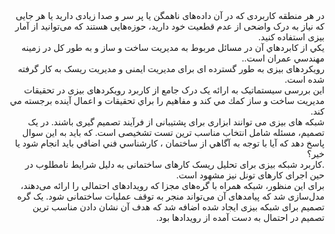 <div dir="rtl">
 در هر منطقه کاربردی که در آن داده‌های ناهمگن یا پر سر و صدا زیادی دارید یا هر جایی که نیاز به درک واضحی از عدم قطعیت خود دارید، 
حوزه‌هایی هستند که می‌توانید از آمار بیزی استفاده کنید.
<br/>
يكي از كابردهاي آن در مسائل مربوط به مديريت ساخت و ساز و به طور كل در زمينه مهندسي عمران است..
<br/>
رویکردهای بیزی به طور گسترده ای برای مدیریت ایمنی و مدیریت ریسک به کار گرفته شده است. 
<br/>
این بررسی سیستماتیک به ارائه یک درک جامع از کاربرد رویکردهای بیزی در تحقیقات مديريت ساخت و ساز كمك مي كند و مفاهيم را براي
تحقيقات و اعمال آينده برجسته مي كند.
<br/>
شبکه های بیزی می توانند ابزاری برای پشتیبانی از فرآیند تصمیم گیری باشند. در یک تصمیم، مسئله شامل انتخاب مناسب ترین تست تشخیصی است.
كه بايد به اين سوال پاسخ دهد كه آيا با توجه به آگاهي از ساختمان ، كارشناسي فني اضافي بايد انجام شود يا خير؟
<br/>
.کاربرد شبکه بیزی برای تحلیل ریسک کارهای ساختمانی به دلیل شرایط نامطلوب در حین اجرای کارهای تونل نيز مشهود است.
<br/>
برای این منظور، شبکه همراه با گره‌های مجزا که رویدادهای احتمالی را ارائه می‌دهند، مدل‌سازی شد که پیامدهای آن می‌تواند منجر به توقف عملیات ساختمانی شود. 
یک گره تصمیم برای شبکه بیزی ایجاد شده اضافه شد که هدف آن نشان دادن مناسب ترین تصمیم در احتمال به دست آمده از رویدادها بود. 
</div>
